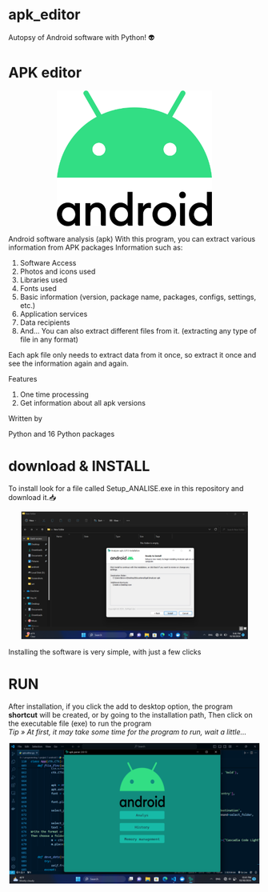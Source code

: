 # apk_editor
Autopsy of Android software with Python! 👽

# APK editor

<p align="center">
  <img src="https://github.com/itsMajid-dev/apk_editor/blob/main/images/andlog.png" alt="APK" width="310" height="271" />
</p>


Android software analysis (apk)
With this program, you can extract various information from APK packages
Information such as:
1. Software Access
2. Photos and icons used
3. Libraries used
4. Fonts used
5. Basic information (version, package name, packages, configs, settings, etc.)
6. Application services
7. Data recipients
8. And...
You can also extract different files from it.
(extracting any type of file in any format)

Each apk file only needs to extract data from it once, so extract it once and see the information again and again.

Features
1. One time processing
2. Get information about all apk versions

Written by

Python and 16 Python packages


download & INSTALL
=====
To install   look for a file called Setup_ANALISE.exe in this repository and download it.📥
<p align="center">
  <img src="https://github.com/itsMajid-dev/apk_editor/blob/main/Screenshots/Screenshot%20(479).png" alt="APK" width="453" height="255" />
</p>
Installing the software is very simple, with just a few clicks



RUN
=====
After installation, if you click the add to desktop option, the program **shortcut** will be created, or by going to the installation path,
Then click on the executable file (exe) to run the program  
*Tip » At first, it may take some time for the program to run, wait a little...*
<p align="center">
  <img src="https://github.com/itsMajid-dev/apk_editor/blob/main/Screenshots/Screenshot%20(482).png" alt="APK" width="500" height="281" />
</p>
